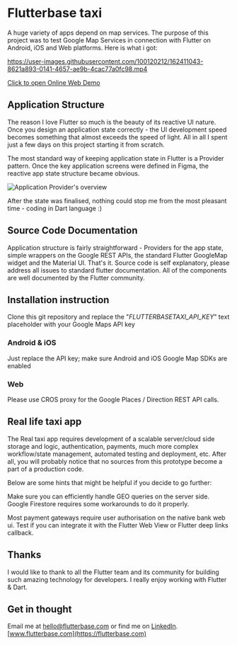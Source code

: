 # Flutterbase taxi

A huge variety of apps depend on map services. The purpose of this project was to test Google Map Services in connection with Flutter on Android, iOS and Web platforms. Here is what i got:


https://user-images.githubusercontent.com/100120212/162411043-8621a893-0141-4657-ae9b-4cac77a0fc98.mp4

[Click to open Online Web Demo](https://taxi.flutterbase.com)

## Application Structure

The reason I love Flutter so much is the beauty of its reactive UI nature. Once you design an application state correctly - the UI development speed becomes something that almost exceeds the speed of light. All in all I spent just a few days on this project starting it from scratch.

The most standard way of keeping application state in Flutter is a Provider pattern.
Once the key application screens were defined in Figma, the reactive app state structure became obvious.

![Application Provider's overview](https://github.com/YakivGalkin/flutterbase-taxi/raw/main/docs/providers_overview.png)

After the state was finalised, nothing could stop me from the most pleasant time - coding in Dart language :)

## Source Code Documentation

Application structure is fairly straightforward - Providers for the app state, simple wrappers on the Google REST APIs, the standard Flutter GoogleMap widget and the Material UI. That's it. Source code is self explanatory, please address all issues to standard flutter documentation. All of the components are well documented by the Flutter community.

## Installation instruction

Clone this git repository and replace the "_FLUTTERBASETAXI_API_KEY_" text placeholder with your Google Maps API key

### Android & iOS

Just replace the API key; make sure Android and iOS Google Map SDKs are enabled

### Web

Please use CROS proxy for the Google Places / Direction REST API calls.

## Real life taxi app

The Real taxi app requires development of a scalable server/cloud side storage and logic, authentication, payments, much more complex workflow/state management, automated testing and deployment, etc. After all, you will probably notice that no sources from this prototype become a part of a production code.

Below are some hints that might be helpful if you decide to go further:

Make sure you can efficiently handle GEO queries on the server side. Google Firestore requires some workarounds to do it properly.

Most payment gateways require user authorisation on the native bank web ui. Test if you can integrate it with the Flutter Web View or Flutter deep links callback.

## Thanks

I would like to thank to all the Flutter team and its community for building such amazing technology for developers. I really enjoy working with Flutter & Dart.

## Get in thought

Email me at [hello@flutterbase.com](mailto:hello@flutterbase.com) or find me on [LinkedIn](https://www.linkedin.com/in/yakiv/).
[www.flutterbase.com](https://flutterbase.com)
